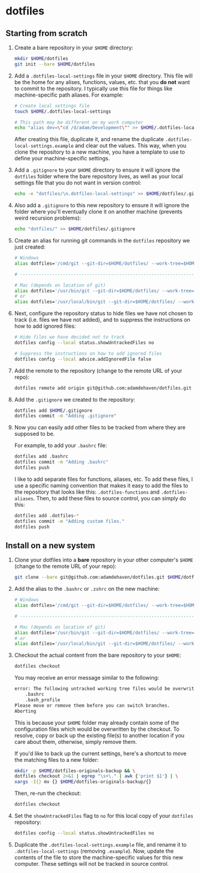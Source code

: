 # dotfiles

## Starting from scratch

1. Create a bare repository in your `$HOME` directory:

    ``` sh
    mkdir $HOME/dotfiles
    git init --bare $HOME/dotfiles
    ```

2. Add a `.dotfiles-local-settings` file in your `$HOME` directory. This file will be the home for any alises, functions, values, etc. that you **do not** want to commit to the repository. I typically use this file for things like machine-specific path aliases. For example:

    ``` sh
    # Create local settings file
    touch $HOME/.dotfiles-local-settings

    # This path may be different on my work computer
    echo "alias dev=\"cd /d/adam/Development\"" >> $HOME/.dotfiles-local-settings
    ```

    After creating this file, duplicate it, and rename the duplicate `.dotfiles-local-settings.example` and clear out the values. This way, when you clone the repository to a new machine, you have a template to use to define your machine-specific settings.

3. Add a `.gitignore` to your `$HOME` directory to ensure it will ignore the `dotfiles` folder where the bare repository lives, as well as your local settings file that you do not want in version control:

    ``` sh
    echo -e "dotfiles/\n.dotfiles-local-settings" >> $HOME/dotfiles/.gitignore
    ```

4. Also add a `.gitignore` to this new repository to ensure it will ignore the folder where you'll eventually clone it on another machine (prevents weird recursion problems):

    ``` sh
    echo "dotfiles/" >> $HOME/dotfiles/.gitignore
    ```

5. Create an alias for running git commands in the `dotfiles` repository we just created:

    ```sh
    # Windows
    alias dotfiles='/cmd/git --git-dir=$HOME/dotfiles/ --work-tree=$HOME'

    # --------------------------------------------------------------------------- #

    # Mac (depends on location of git)
    alias dotfiles='/usr/bin/git --git-dir=$HOME/dotfiles/ --work-tree=$HOME'
    # or
    alias dotfiles='/usr/local/bin/git --git-dir=$HOME/dotfiles/ --work-tree=$HOME'
    ```

6. Next, configure the repository status to hide files we have not chosen to track (i.e. files we have not added), and to suppress the instructions on how to add ignored files:

    ``` sh
    # Hide files we have decided not to track
    dotfiles config --local status.showUntrackedFiles no

    # Suppress the instructions on how to add ignored files
    dotfiles config --local advice.addIgnoredFile false
    ```

7. Add the remote to the repository (change to the remote URL of your repo):

    ``` sh
    dotfiles remote add origin git@github.com:adamdehaven/dotfiles.git
    ```

8. Add the `.gitignore` we created to the repository:

    ``` sh
    dotfiles add $HOME/.gitignore
    dotfiles commit -m "Adding .gitignore"
    ```

9.  Now you can easily add other files to be tracked from where they are supposed to be.

    For example, to add your `.bashrc` file:

    ``` sh
    dotfiles add .bashrc
    dotfiles commit -m "Adding .bashrc"
    dotfiles push
    ```

    I like to add separate files for functions, aliases, etc. To add these files, I use a specific naming convention that makes it easy to add the files to the repository that looks like this: `.dotfiles-functions` and `.dotfiles-aliases`. Then, to add these files to source control, you can simply do this:

    ``` sh
    dotfiles add .dotfiles-*
    dotfiles commit -m "Adding custom files."
    dotfiles push
    ```

## Install on a new system

1. Clone your dotfiles into a **bare** repository in your other computer's `$HOME` (change to the remote URL of your repo):

    ``` sh
    git clone --bare git@github.com:adamdehaven/dotfiles.git $HOME/dotfiles
    ```

2. Add the alias to the `.bashrc` or `.zshrc` on the new machine:

    ```sh
    # Windows
    alias dotfiles='/cmd/git --git-dir=$HOME/dotfiles/ --work-tree=$HOME'

    # --------------------------------------------------------------------------- #

    # Mac (depends on location of git)
    alias dotfiles='/usr/bin/git --git-dir=$HOME/dotfiles/ --work-tree=$HOME'
    # or
    alias dotfiles='/usr/local/bin/git --git-dir=$HOME/dotfiles/ --work-tree=$HOME'
    ```

3. Checkout the actual content from the bare repository to your `$HOME`:

    ``` sh
    dotfiles checkout
    ```

    You may receive an error message similar to the following:

    ``` sh
    error: The following untracked working tree files would be overwritten by checkout:
        .bashrc
        .bash_profile
    Please move or remove them before you can switch branches.
    Aborting
    ```

    This is because your `$HOME` folder may already contain some of the configuration files which would be overwritten by the checkout. To resolve, copy or back up the existing file(s) to another location if you care about them, otherwise, simply remove them.

    If you'd like to back up the current settings, here's a shortcut to move the matching files to a new folder:

    ``` sh
    mkdir -p $HOME/dotfiles-originals-backup && \
    dotfiles checkout 2>&1 | egrep "\s+\." | awk {'print $1'} | \
    xargs -I{} mv {} $HOME/dotfiles-originals-backup/{}
    ```

    Then, re-run the checkout:

    ``` sh
    dotfiles checkout
    ```

4. Set the `showUntrackedFiles` flag to `no` for this local copy of your `dotfiles` repository:

    ``` sh
    dotfiles config --local status.showUntrackedFiles no
    ```

5. Duplicate the `.dotfiles-local-settings.example` file, and rename it to `.dotfiles-local-settings` (removing `.example`). Now, update the contents of the file to store the machine-specific values for this new computer. These settings will not be tracked in source control.
